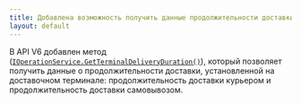 ```yaml
---
title: Добавлена возможность получить данные продолжительности доставки, переопределенной на доставоном терминале. 
layout: default
---
```

В API V6 добавлен метод ([`IOperationService.GetTerminalDeliveryDuration()`](http://iiko.github.io/front.api.sdk/v6/html/M_Resto_Front_Api_IOperationService_GetTerminalDeliveryDuration.htm)), который позволяет получить данные о продолжительности доставки, установленной на доставочном терминале: продолжительность доставки курьером и продолжительность доставки самовывозом.

